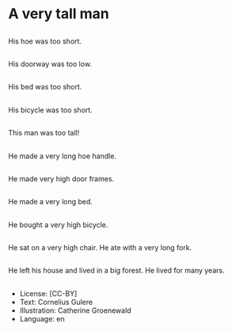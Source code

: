 # A very tall man

##
His hoe was too short.

##
His doorway was too
low.

##
His bed was too short.

##
His bicycle was too
short.

##
This man was too tall!

##
He made a very long
hoe handle.

##
He made very high door
frames.

##
He made a very long
bed.

##
He bought a very high
bicycle.

##
He sat on a very high
chair.
He ate with a very long
fork.

##
He left his house and
lived in a big forest.
He lived for many
years.

##
* License: [CC-BY]
* Text: Cornelius Gulere
* Illustration: Catherine Groenewald
* Language: en
